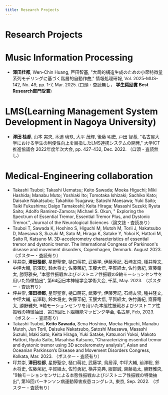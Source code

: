 ```yaml
---
title: Research Projects
---
```


# Research Projects

# Music Information Processing
- **澤田桂都**, Wen-Chin Huang, 戸田智基, "大局的構造生成のための小節特徴量系列モデリングに基づく階層的自動作曲," 情報処理研報, Vol. 2025-MUS-142, No. 49, pp. 1-7, Mar. 2025. (口頭・査読無し， **学生奨励賞 Best Research部門受賞**)

# LMS(Learning Management System Development in Nagoya University)
- **澤田 桂都**, 山本 実央, 木迫 璃玖, 大平 茂輝, 後藤 明史, 戸田 智基, "名古屋大学における学生の利便性向上を目指したLMS連携システムの開発," 大学ICT推進協議会 2022年度年次大会, pp. 427-432, Dec. 2022. （口頭・査読無し）

# Medical-Engineering collaboration
- Takashi Tsuboi; Takashi Uematsu; Keito Sawada; Moeka Higuchi; Miki Hashida; Manabu Muto; Yoshiaki Ito; Tomotaka Ishizaki; Sachiko Kato; Daisuke Nakatsubo; Takahiko Tsugawa; Satoshi Maesawa; Yuki Saito; Taiki Fukushima; Daigo Tamakoshi; Keita Hiraga; Masashi Suzuki; Ryuta Saito; Adolfo Ramirez-Zamora; Michael S. Okun, " Exploring the Spectrum of Essential Tremor, Essential Tremor Plus, and Dystonic Tremor.", Journal of the Neurological Sciences（論文誌・査読あり）
- Tsuboi T, Sawada K, Hoshino S, Higuchi M, Mutoh M, Torii J, Nakatsubo D, Maesawa S, Suzuki M, Sato M, Hiraga K, Satake Y, Yokoi K, Hattori M, Saito R, Katsuno M. 3D-accelerometry characteristics of essential tremor and dystonic tremor.  The International Congress of Parkinson's disease and movement disorders, Copenhagen, Denmark. August 2023. （ポスター・査読有り）
- 坪井崇, **澤田桂都**, 星野聖奈, 樋口萌花, 武藤学, 伊藤芳記, 石﨑友崇, 種井隆文, 中坪大輔, 前澤聡, 鈴木将史, 佐藤茉紀, 玉腰大悟, 平賀経太, 佐竹勇紀, 齋藤竜太, 勝野雅央, "本態性振戦およびジストニア性振戦の9軸モーションセンサを用いた特徴抽出", 第64回日本神経学会学術大会, 千葉, May. 2023. （ポスター・査読有り）
- 坪井崇, **澤田桂都**, 星野聖奈, 樋口萌花, 武藤学, 伊藤芳記, 石﨑友崇, 種井隆文, 中坪大輔, 前澤聡, 鈴木将史, 佐藤茉紀, 玉腰大悟, 平賀経太, 佐竹勇紀, 齋藤竜太, 勝野雅央, 9軸モーションセンサを用いた本態性振戦およびジストニア性振戦の特徴抽出．第25回ヒト脳機能マッピング学会, 名古屋, Feb, 2023. （ポスター・査読有り）
- Takashi Tsuboi, **Keito Sawada**, Sena Hoshino, Moeka Higuchi, Manabu Mutoh, Jun Torii, Daisuke Nakatsubo, Satoshi Maesawa, Masashi Suzuki, Maki Sato, Keita Hiraga, Yuki Satake, Katsunori Yokoi, Makoto Hattori, Ryuta Saito, Masahisa Katsuno, "Characterizing essential tremor and dystonic tremor using 3D accelerometry analysis", Asian and Oceanian Parkinson’s Disease and Movement Disorders Congress, Kolkata, Mar. 2023. （ポスター・査読有り）
- 坪井崇, **澤田桂都**, 星野聖奈, 樋口萌花, 武藤学, 鳥居淳, 中坪大輔, 前澤聡, 鈴木将史, 佐藤茉紀, 平賀経太, 佐竹勇紀, 横井克典, 服部誠, 齋藤竜太, 勝野雅央, "9軸モーションセンサによる本態性振戦およびジストニア性振戦の特徴抽出", 第16回パーキンソン病運動障害疾患コングレス, 東京, Sep. 2022. （ポスター・査読有り）
